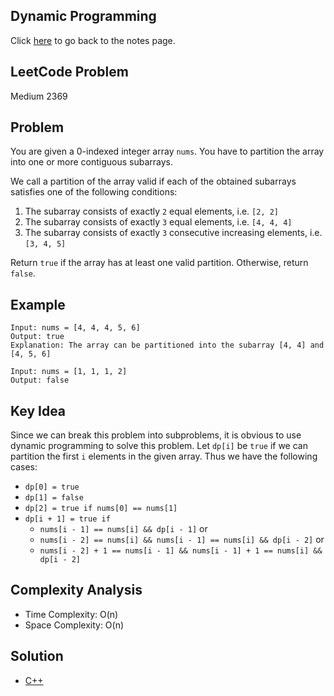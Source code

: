 ## Dynamic Programming
Click [here](../../dynamic_programming/notes.md) to go back to the notes page.

## LeetCode Problem
Medium 2369

## Problem
You are given a 0-indexed integer array `nums`. You have to partition the array into one or more contiguous subarrays.

We call a partition of the array valid if each of the obtained subarrays satisfies one of the following conditions:
1. The subarray consists of exactly `2` equal elements, i.e. `[2, 2]`
2. The subarray consists of exactly `3` equal elements, i.e. `[4, 4, 4]`
3. The subarray consists of exactly `3` consecutive increasing elements, i.e. `[3, 4, 5]`

Return `true` if the array has at least one valid partition. Otherwise, return `false`.

## Example
```
Input: nums = [4, 4, 4, 5, 6]
Output: true
Explanation: The array can be partitioned into the subarray [4, 4] and [4, 5, 6]

Input: nums = [1, 1, 1, 2]
Output: false
```

## Key Idea
Since we can break this problem into subproblems, it is obvious to use dynamic programming to solve this problem. Let `dp[i]` be `true` if we can partition the first `i` elements in the given array. Thus we have the following cases:
- `dp[0] = true`
- `dp[1] = false`
- `dp[2] = true if nums[0] == nums[1]`
- `dp[i + 1] = true if`
  - `nums[i - 1] == nums[i] && dp[i - 1]` or
  - `nums[i - 2] == nums[i] && nums[i - 1] == nums[i] && dp[i - 2]` or
  - `nums[i - 2] + 1 == nums[i - 1] && nums[i - 1] + 1 == nums[i] && dp[i - 2]`

## Complexity Analysis
- Time Complexity: O(n)
- Space Complexity: O(n)

## Solution
- [C++](solution.cpp)
